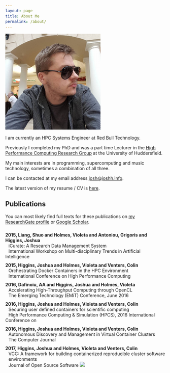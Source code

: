 ```yaml
---
layout: page
title: About Me
permalink: /about/
---
```


<img src="/assets/images/me.jpg" width="300px"/>

I am currently an HPC Systems Engineer at Red Bull Technology.

Previously I completed my PhD and was a part time Lecturer in the [High Performance Computing Research Group](http://hpc.hud.ac.uk/) at the University of Huddersfield.

My main interests are in programming, supercomputing and music technology, sometimes a combination of all three.

I can be contacted at my email address josh@joshh.info.

The latest version of my resume / CV is <a href="/assets/cv-jh.pdf">here</a>.

## Publications

You can most likely find full texts for these publications on [my ResearchGate profile](https://www.researchgate.net/profile/Joshua_Higgins) or [Google Scholar](https://scholar.google.co.uk/citations?user=YQVz-LkAAAAJ&hl=en).

<div id="bibtex_display">
<div class="" style=""><div class="" style="font-weight: bold;padding-top:10px;">
  <span class="">
    <span class="year">2015</span>, 
  </span>
  <span class="author">Liang, Shuo and Holmes, Violeta and Antoniou, Grigoris and Higgins, Joshua</span>
  
</div>
<div style="margin-left: 10px;">
  <span class="title">iCurate: A Research Data Management System</span>
</div>

<span style="margin-left: 10px; margin-bottom:5px;" class="">
    <span class="booktitle">International Workshop on Multi-disciplinary Trends in Artificial Intelligence</span>
  </span>
</div><div class="" style=""><div class="" style="font-weight: bold;padding-top:10px;">
  <span class="">
    <span class="year">2015</span>, 
  </span>
  <span class="author">Higgins, Joshua and Holmes, Violeta and Venters, Colin</span>
  
</div>
<div style="margin-left: 10px;">
  <span class="title">Orchestrating Docker Containers in the HPC Environment</span>
</div>

<span style="margin-left: 10px; margin-bottom:5px;" class="">
    <span class="booktitle">International Conference on High Performance Computing</span>
  </span>
</div><div class="" style=""><div class="" style="font-weight: bold;padding-top:10px;">
  <span class="">
    <span class="year">2016</span>, 
  </span>
  <span class="author">Dafinoiu, AA and Higgins, Joshua and Holmes, Violeta</span>
  
</div>
<div style="margin-left: 10px;">
  <span class="title">Accelerating High-Throughput Computing through OpenCL</span>
</div>
<span style="margin-left: 10px; margin-bottom:5px;" class="">
    <span class="booktitle">The Emerging Technology (EMiT) Conference, June 2016</span>
  </span>

</div><div class="" style=""><div class="" style="font-weight: bold;padding-top:10px;">
  <span class="">
    <span class="year">2016</span>, 
  </span>
  <span class="author">Higgins, Joshua and Holmes, Violeta and Venters, Colin</span>
  
</div>
<div style="margin-left: 10px;">
  <span class="title">Securing user defined containers for scientific computing</span>
</div>

<span style="margin-left: 10px; margin-bottom:5px;" class="">
    <span class="booktitle">High Performance Computing &amp; Simulation (HPCS), 2016 International Conference on</span>
  </span>
</div><div class="" style=""><div class="" style="font-weight: bold;padding-top:10px;">
  <span class="">
    <span class="year">2016</span>, 
  </span>
  <span class="author">Higgins, Joshua and Holmes, Violeta and Venters, Colin</span>
  
</div>
<div style="margin-left: 10px;">
  <span class="title">Autonomous Discovery and Management in Virtual Container Clusters</span>
</div>
<span style="margin-left: 10px; margin-bottom:5px;" class="">
    <span class="journal">The Computer Journal</span>
  </span>

</div>

<div class="" style=""><div class="" style="font-weight: bold;padding-top:10px;">
  <span class="">
    <span class="year">2017</span>, 
  </span>
  <span class="author">Higgins, Joshua and Holmes, Violeta and Venters, Colin</span>
  
</div>
<div style="margin-left: 10px;">
  <span class="title">VCC: A framework for building containerized reproducible cluster software environments</span>
</div>
<span style="margin-left: 10px; margin-bottom:5px;" class="">
    <span class="journal">Journal of Open Source Software</span> <a href="http://dx.doi.org/10.21105/joss.00208"><img src="http://joss.theoj.org/papers/10.21105/joss.00208/status.svg" /></a>
  </span>

</div>
